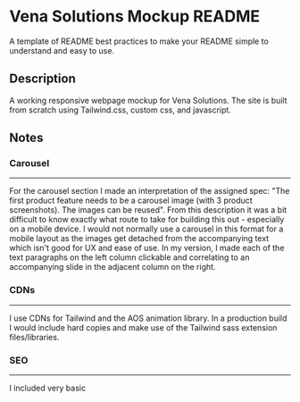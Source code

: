 # Vena Solutions Mockup README

A template of README best practices to make your README simple to understand and easy to use.

## Description

A working responsive webpage mockup for Vena Solutions. The site is built from scratch using Tailwind.css, custom css, and javascript.

## Notes

### Carousel 
---
For the carousel section I made an interpretation of the assigned spec: "The first product feature needs to be a carousel image (with 3 product screenshots). The images can be reused". From this description it was a bit difficult to know exactly what route to take for building this out - especially on a mobile device. I would not normally use a carousel in this format for a mobile layout as the images get detached from the accompanying text which isn't good for UX and ease of use. In my version, I made each of the text paragraphs on the left column clickable and correlating to an accompanying slide in the adjacent column on the right.

### CDNs
---
I use CDNs for Tailwind and the AOS animation library.  In a production build I would include hard copies and make use of the Tailwind sass extension files/libraries. 

### SEO
---

I included very basic 